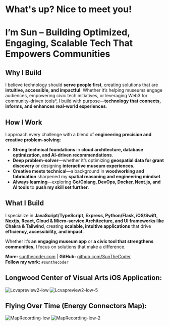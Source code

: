 # What's up? Nice to meet you!

# I’m Sun – Building Optimized, Engaging, Scalable Tech That Empowers Communities  

## **Why I Build**  
I believe technology should **serve people first**, creating solutions that are **intuitive, accessible, and impactful**. Whether it’s helping museums engage audiences, empowering civic tech initiatives, or leveraging Web3 for community-driven tools*, I build with purpose—**technology that connects, informs, and enhances real-world experiences**.  

## **How I Work**  
I approach every challenge with a blend of **engineering precision and creative problem-solving**:  
- **Strong technical foundations** in **cloud architecture, database optimization, and AI-driven recommendations**.  
- **Deep problem-solver**—whether it’s optimizing **geospatial data for grant discovery** or designing **interactive museum experiences**.  
- **Creative meets technical**—a background in **woodworking and fabrication** sharpened my **spatial reasoning and engineering mindset**.  
- **Always learning**—exploring **Go/Golang, DevOps, Docker, Next.js, and AI tools** to **push my skill set further**.  

## **What I Build**  
I specialize in **JavaScript/TypeScript, Express, Python/Flask, iOS/Swift, Nextjs, React, Cloud & Micro-service Architecture, and UI frameworks like Chakra & Tailwind**, creating **scalable, intuitive applications** that drive **efficiency, accessibility, and impact**.  

Whether it’s **an engaging museum app** or **a civic tool that strengthens communities**, I focus on solutions that make a difference.  

**More:** [sunthecoder.com](https://sunthecoder.com) | **GitHub:** [github.com/SunTheCoder](https://github.com/SunTheCoder)  
**Follow my work:** `#sunthecoder`  


## Longwood Center of Visual Arts iOS Application:

![Lcvapreview2-low](https://github.com/user-attachments/assets/96861c07-ed46-4997-bc77-fe995b0b1707) ![Lcvapreview2-low-5](https://github.com/user-attachments/assets/b2d045b0-e3ca-41b1-a662-7c0cff78331c) 

## Flying Over Time (Energy Connectors Map):

![MapRecording-low](https://github.com/user-attachments/assets/6fbeaa82-042d-48e3-9a87-44306dd2e8b4) ![MapRecording-low-2](https://github.com/user-attachments/assets/746bdd45-8841-4c2b-998c-7d6f8e1cfe8d)

<!--
**SunTheCoder/SunTheCoder** is a ✨ _special_ ✨ repository because its `README.md` (this file) appears on your GitHub profile.

Here are some ideas to get you started:

- 🔭 I’m currently working on ...
- 🌱 I’m currently learning ...
- 👯 I’m looking to collaborate on ...
- 🤔 I’m looking for help with ...
- 💬 Ask me about ...
- 📫 How to reach me: ...
- 😄 Pronouns: ...
- ⚡ Fun fact: ...
-->
